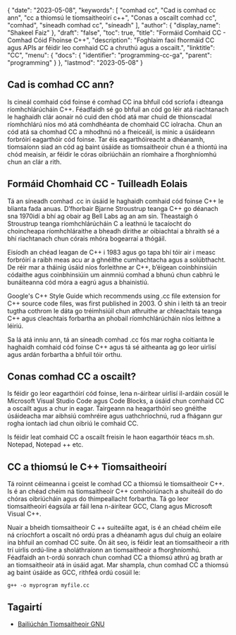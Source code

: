 {
  "date": "2023-05-08",
  "keywords": [
"comhad cc",
"Cad is comhad cc ann",
"cc a thiomsú le tiomsaitheoirí c++",
"Conas a oscailt comhad cc",
"comhad",
"síneadh comhad cc",
"síneadh"
],
  "author": {
    "display_name": "Shakeel Faiz"
},
  "draft": "false",
  "toc": true,
  "title": "Formáid Comhaid CC - Comhad Cóid Fhoinse C++",
  "description": "Foghlaim faoi fhormáid CC agus APIs ar féidir leo comhaid CC a chruthú agus a oscailt.",
  "linktitle": "CC",
  "menu": {
    "docs": {
      "identifier": "programming-cc-ga",
      "parent": "programming"
}
},
  "lastmod": "2023-05-08"
}

## Cad is comhad CC ann?

Is cineál comhaid cód foinse é comhad CC ina bhfuil cód scríofa i dteanga ríomhchlárúcháin C++. Féadfaidh sé go bhfuil an cód go léir atá riachtanach le haghaidh clár aonair nó cuid den chód atá mar chuid de thionscadal ríomhchlárú níos mó atá comhdhéanta de chomhaid CC iolracha. Chun an cód atá sa chomhad CC a mhodhnú nó a fheiceáil, is minic a úsáideann forbróirí eagarthóir cód foinse. Tar éis eagarthóireacht a dhéanamh, tiomsaíonn siad an cód ag baint úsáide as tiomsaitheoir chun é a thiontú ina chód meaisín, ar féidir le córas oibriúcháin an ríomhaire a fhorghníomhú chun an clár a rith.

## Formáid Chomhaid CC - Tuilleadh Eolais

Tá an síneadh comhad .cc in úsáid le haghaidh comhaid cód foinse C++ le blianta fada anuas. D’fhorbair Bjarne Stroustrup teanga C++ go déanach sna 1970idí a bhí ag obair ag Bell Labs ag an am sin. Theastaigh ó Stroustrup teanga ríomhchlárúcháin C a leathnú le tacaíocht do choincheapa ríomhchláraithe a bheadh dírithe ar oibiachtaí a bhraith sé a bhí riachtanach chun córais mhóra bogearraí a thógáil.

Eisíodh an chéad leagan de C++ i 1983 agus go tapa bhí tóir air i measc forbróirí a raibh meas acu ar a ghnéithe cumhachtacha agus a solúbthacht. De réir mar a tháinig úsáid níos forleithne ar C++, b’éigean coinbhinsiúin códaithe agus coinbhinsiúin um ainmniú comhad a bhunú chun cabhrú le bunáiteanna cód móra a eagrú agus a bhainistiú.

Google's C++ Style Guide which recommends using .cc file extension for C++ source code files, was first published in 2003. Ó shin i leith tá an treoir tugtha cothrom le dáta go tréimhsiúil chun athruithe ar chleachtais teanga C++ agus cleachtais forbartha an phobail ríomhchlárúcháin níos leithne a léiriú.

Sa lá atá inniu ann, tá an síneadh comhad .cc fós mar rogha coitianta le haghaidh comhaid cód foinse C++ agus tá sé aitheanta ag go leor uirlisí agus ardán forbartha a bhfuil tóir orthu.

## Conas comhad CC a oscailt?

Is féidir go leor eagarthóirí cód foinse, lena n-áirítear uirlisí il-ardáin cosúil le Microsoft Visual Studio Code agus Code Blocks, a úsáid chun comhaid CC a oscailt agus a chur in eagar. Tairgeann na heagarthóirí seo gnéithe úsáideacha mar aibhsiú comhréire agus uathchríochnú, rud a fhágann gur rogha iontach iad chun oibriú le comhaid CC.

Is féidir leat comhaid CC a oscailt freisin le haon eagarthóir téacs m.sh. Notepad, Notepad ++ etc.

## CC a thiomsú le C++ Tiomsaitheoirí

Tá roinnt céimeanna i gceist le comhad CC a thiomsú le tiomsaitheoir C++. Is é an chéad chéim ná tiomsaitheoir C++ comhoiriúnach a shuiteáil do do chóras oibriúcháin agus do thimpeallacht forbartha. Tá go leor tiomsaitheoirí éagsúla ar fáil lena n-áirítear GCC, Clang agus Microsoft Visual C++.

Nuair a bheidh tiomsaitheoir C ++ suiteáilte agat, is é an chéad chéim eile ná críochfort a oscailt nó ordú pras a dhéanamh agus dul chuig an eolaire ina bhfuil an comhad CC suite. Ón áit seo, is féidir leat an tiomsaitheoir a rith trí uirlis ordú-líne a sholáthraíonn an tiomsaitheoir a fhorghníomhú. Féadfaidh an t-ordú sonrach chun comhad CC a thiomsú athrú ag brath ar an tiomsaitheoir atá in úsáid agat. Mar shampla, chun comhad CC a thiomsú ag baint úsáide as GCC, rithfeá ordú cosúil le:

```
g++ -o myprogram myfile.cc
```

## Tagairtí
* [Bailiúchán Tiomsaitheoir GNU](https://en.wikipedia.org/wiki/GNU_Compiler_Collection )


